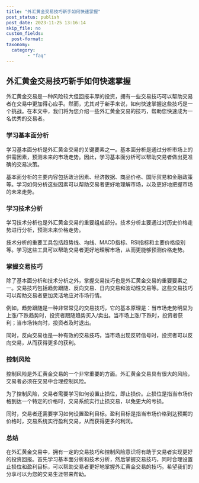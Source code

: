 ```yaml
---
title: "外汇黄金交易技巧新手如何快速掌握"
post_status: publish
post_date: 2023-11-25 13:16:14
skip_file: no
custom_fields: 
  post-format: 
taxonomy:
  category:
        - "faq"
---
```


## 外汇黄金交易技巧新手如何快速掌握

外汇黄金交易是一种风险较大但回报丰厚的投资，拥有一些交易技巧可以帮助交易者在交易中更加得心应手。然而，尤其对于新手来说，如何快速掌握这些技巧是一个挑战。在本文中，我们将为您介绍一些外汇黄金交易的技巧，帮助您快速成为一名优秀的交易者。

### 学习基本面分析

学习基本面分析是外汇黄金交易的关键要素之一。基本面分析是通过分析市场上的供需因素，预测未来的市场走势。因此，学习基本面分析可以帮助交易者做出更准确的交易决策。

基本面分析的主要内容包括政治因素、经济数据、商品价格、国际贸易和金融政策等。学习如何分析这些因素可以帮助交易者更好地理解市场，以及更好地把握市场的未来走势。

### 学习技术分析

学习技术分析也是外汇黄金交易的重要组成部分。技术分析主要通过对历史价格走势进行分析，预测未来价格走势。

技术分析的重要工具包括趋势线、均线、MACD指标、RSI指标和主要价格级别等。学习这些工具可以帮助交易者更好地理解市场，从而更能够预测价格走势。

### 掌握交易技巧

除了基本面分析和技术分析之外，掌握交易技巧也是外汇黄金交易的重要要素之一。交易技巧包括趋势跟随、反向交易、日内交易和波动性交易等。这些交易技巧可以帮助交易者更加灵活地应对市场行情。

例如，趋势跟随是一种非常常见的交易技巧，它的基本原理是：当市场走势明显为上涨/下跌趋势时，投资者跟随趋势买入/卖出。当市场上涨/下跌时，投资者获利；当市场转向时，投资者及时退出。

同时，反向交易也是一种有效的交易技巧，当市场出现反转信号时，投资者可以反向交易，从而获得更多的获利。

### 控制风险

控制风险是外汇黄金交易的一个非常重要的方面。外汇黄金交易具有很大的风险，交易者必须在交易中合理控制风险。

为了控制风险，交易者需要学习如何设置止损位，即止损价。止损位是指当市场价格到达一个特定的价格时，交易系统实行止损交易，以免更大的亏损。

同时，交易者还需要学习如何设置盈利目标。盈利目标是指当市场价格到达预期的价格时，交易系统实行盈利交易，从而获得更多的利润。

### 总结

在外汇黄金交易中，拥有一定的交易技巧和控制风险意识将有助于交易者实现更好的投资回报。首先学习基本面分析和技术分析，然后掌握交易技巧，同时合理设置止损位和盈利目标，可以帮助交易者更好地掌握外汇黄金交易的技巧。希望我们的分享可以为您的交易生涯带来帮助。
